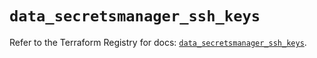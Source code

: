 # `data_secretsmanager_ssh_keys`

Refer to the Terraform Registry for docs: [`data_secretsmanager_ssh_keys`](https://registry.terraform.io/providers/keeper-security/secretsmanager/1.1.7/docs/data-sources/ssh_keys).

